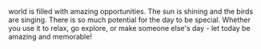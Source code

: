world is filled with amazing opportunities. The sun is shining and the birds are singing. There is so much potential for the day to be special. Whether you use it to relax, go explore, or make someone else's day - let today be amazing and memorable!
